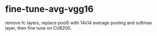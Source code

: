 # fine-tune-avg-vgg16

remove fc layers, replace pool5 with 14x14 average pooling and softmax layer, then fine tune on CUB200.
